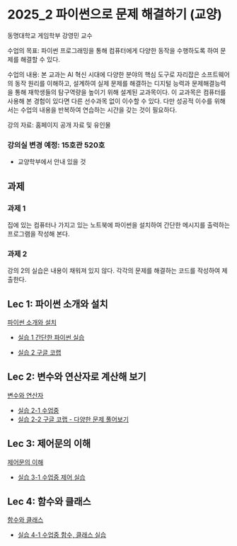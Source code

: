 # 2025_2 파이썬으로 문제 해결하기 (교양)

동명대학교 게임학부 강영민 교수

수업의 목표: 파이썬 프로그래밍을 통해 컴퓨터에게 다양한 동작을 수행하도록 하여 문제를 해결할 수 있다.

수업의 내용: 본 교과는 AI 혁신 시대에 다양한 분야의 핵심 도구로 자리잡은 소프트웨어의 동작 원리를 이해하고, 설계하여 실제 문제를 해결하는 디지털 능력과 문제해결능력을 통해 재학생들의 탐구역량을 높이기 위해 설계된 교과목이다. 이 교과목은 컴퓨터를 사용해 본 경험이 있다면 다른 선수과목 없이 이수할 수 있다. 다만 성공적 이수를 위해서는 수업의 내용을 반복하여 연습하는 시간을 갖는 것이 필요하다. 

강의 자료: 홈페이지 공개 자료 및 유인물

### 강의실 변경 예정: 15호관 520호
- 교양학부에서 안내 있을 것
  
## 과제

### 과제 1
집에 있는 컴퓨터나 가지고 있는 노트북에 파이썬을 설치하여 간단한 메시지를 출력하는 프로그램을 작성해 본다.

### 과제 2
강의 2의 실습은 내용이 채워져 있지 않다. 각각의 문제를 해결하는 코드를 작성하여 제출한다.


## Lec 1: 파이썬 소개와 설치

[파이썬 소개와 설치](https://github.com/dknife/2025_2_Python/raw/main/Lectures/1%EC%9E%A5_%ED%8C%8C%EC%9D%B4%EC%8D%AC%EC%86%8C%EA%B0%9C.pdf)

* [실습 1 간단한 파이썬 실습](https://github.com/dknife/2025_2_Python/tree/main/Lectures/Lec01Ex)

* [실습 2 구글 코랩](https://colab.research.google.com/drive/1dp5Mph3oMCkQZTp73zoHmM0-WTNR522D?usp=sharing)


## Lec 2: 변수와 연산자로 계산해 보기

[변수와 연산자](https://github.com/dknife/2025_2_Python/raw/main/Lectures/2%EC%9E%A5_%EB%B3%80%EC%88%98%EC%99%80%EC%97%B0%EC%82%B0%EC%9E%90.pdf)

* [실습 2-1 수업중](https://github.com/dknife/2025_2_Python/tree/main/Lectures/Lec02)
* [실습 2-2 구글 코랩 - 다양한 문제 풀어보기](https://colab.research.google.com/drive/1lEjsDMkY-YdrbyGnT6GcnSUUCgVz2JUV?usp=sharing)


## Lec 3: 제어문의 이해

[제어문의 이해](https://github.com/dknife/2025_2_Python/raw/main/Lectures/3%EC%9E%A5_%EC%A0%9C%EC%96%B4%EB%AC%B8.pdf)

* [실습 3-1 수업중 제어 실습](https://colab.research.google.com/drive/1NBnlHpYOUe7eDunTLBc0dVGW8rKM9bLD?usp=sharing)

## Lec 4: 함수와 클래스

[함수와 클래스](https://github.com/dknife/2025_2_Python/raw/main/Lectures/4%EC%9E%A5_%ED%95%A8%EC%88%98%EC%99%80%ED%81%B4%EB%9E%98%EC%8A%A4.pdf)

* [실습 4-1 수업중 함수, 클래스 실습](https://colab.research.google.com/drive/17Z66hNV-6dxwfqIx7JyN8_XbWxLqQzn5?usp=sharing)
